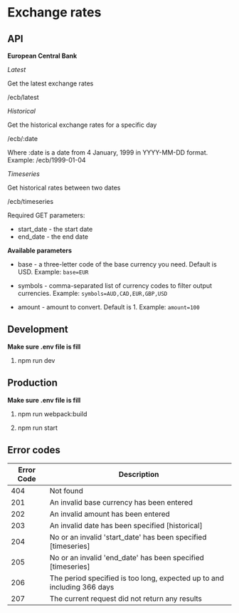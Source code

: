 # Exchange rates

## API

**European Central Bank**

*Latest*

Get the latest exchange rates

/ecb/latest

*Historical*

Get the historical exchange rates for a specific day

/ecb/:date

Where :date is a date from 4 January, 1999 in YYYY-MM-DD format.
Example: /ecb/1999-01-04

*Timeseries*

Get historical rates between two dates

/ecb/timeseries

Required GET parameters:

* start_date - the start date
* end_date - the end date

**Available parameters**

* base - a three-letter code of the base currency you need. Default is USD. Example: `base=EUR`

* symbols - comma-separated list of currency codes to filter output currencies.
Example: `symbols=AUD,CAD,EUR,GBP,USD`

* amount - amount to convert. Default is 1.
Example: `amount=100`

## Development

**Make sure .env file is fill**

1. npm run dev

## Production

**Make sure .env file is fill**

1. npm run webpack:build

2. npm run start

## Error codes
Error Code | Description
--- | ---
404 | Not found 
201 | An invalid base currency has been entered
202 | An invalid amount has been entered
203 | An invalid date has been specified [historical]
204 | No or an invalid 'start_date' has been specified [timeseries]
205 | No or an invalid 'end_date' has been specified [timeseries]
206 | The period specified is too long, expected up to and including 366 days
207 | The current request did not return any results
